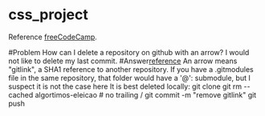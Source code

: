 # css_project

Reference [freeCodeCamp](https://www.freecodecamp.org).

 
#Problem
How can I delete a repository on github with an arrow? I would not like to delete my last commit.
#Answer[reference](https://stackoverflow.com/questions/62707431/how-can-i-delete-a-repository-on-github-with-an-arrow)
An arrow means "gitlink", a SHA1 reference to another repository.
If you have a .gitmodules file in the same repository, that folder would have a '@': submodule, but I suspect it is not the case here
It is best deleted locally:
git clone
git rm --cached algortimos-eleicao # no trailing /
git commit -m "remove gitlink"
git push 
